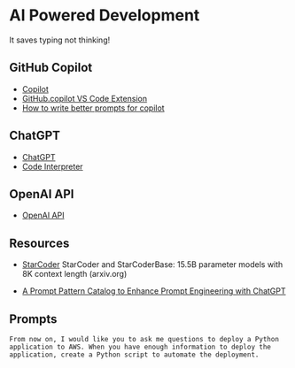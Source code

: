 # AI Powered Development

It saves typing not thinking!

## GitHub Copilot

* [Copilot](https://github.com/features/copilot)
* [GitHub.copilot VS Code Extension](https://marketplace.visualstudio.com/items?itemName=GitHub.copilot)
* [How to write better prompts for copilot](https://github.blog/2023-06-20-how-to-write-better-prompts-for-github-copilot/)

## ChatGPT

* [ChatGPT](https://chat.openai.com/)
* [Code Interpreter](https://openai.com/blog/chatgpt-plugins#code-interpreter)

## OpenAI API

* [OpenAI API](https://platform.openai.com/docs/introduction)

## Resources

* [StarCoder](https://arxiv.org/abs/2305.06161)
    StarCoder and StarCoderBase: 15.5B parameter models with 8K context length (arxiv.org)

* [A Prompt Pattern Catalog to Enhance Prompt Engineering with ChatGPT](https://arxiv.org/pdf/2302.11382.pdf)

## Prompts

```
From now on, I would like you to ask me questions to deploy a Python
application to AWS. When you have enough information to deploy the
application, create a Python script to automate the deployment.
```

